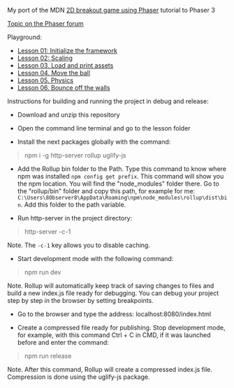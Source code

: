 My port of the MDN [2D breakout game using Phaser](https://developer.mozilla.org/en-US/docs/Games/Tutorials/2D_breakout_game_Phaser) tutorial to Phaser 3

[Topic on the Phaser forum](https://phaser.discourse.group/t/please-help-me-to-update-the-mdn-2d-breakout-tutorial-to-phaser-3-80-1/14203)

Playground:

- [Lesson 01: Initialize the framework](https://plnkr.co/edit/IzbP7B8SqYEVg7C7?preview)
- [Lesson 02: Scaling](https://plnkr.co/edit/wf2Fz1gkwfa2RXqd?preview)
- [Lesson 03. Load and print assets](https://plnkr.co/edit/rRmo55k8ISJJ8iAh?preview)
- [Lesson 04. Move the ball](https://plnkr.co/edit/BCkYRY9GUkzFzKrp?preview)
- [Lesson 05. Physics](https://plnkr.co/edit/pjoWpdiF3Y7qP07I?preview)
- [Lesson 06. Bounce off the walls](https://plnkr.co/edit/HYxLIzRF7Uo4dbvX?preview)

Instructions for building and running the project in debug and release:

- Download and unzip this repository

- Open the command line terminal and go to the lesson folder

- Install the next packages globally with the command:

> npm i -g http-server rollup uglify-js

- Add the Rollup bin folder to the Path. Type this command to know where npm was installed `npm config get prefix`. This command will show you the npm location. You will find the "node_modules" folder there. Go to the "rollup/bin" folder and copy this path, for example for me: `C:\Users\8Observer8\AppData\Roaming\npm\node_modules\rollup\dist\bin`. Add this folder to the path variable.

- Run http-server in the project directory:

> http-server -c-1

Note. The `-c-1` key allows you to disable caching.

- Start development mode with the following command:

> npm run dev

Note. Rollup will automatically keep track of saving changes to files and build a new index.js file ready for debugging. You can debug your project step by step in the browser by setting breakpoints.

- Go to the browser and type the address: localhost:8080/index.html

- Create a compressed file ready for publishing. Stop development mode, for example, with this command Ctrl + C in CMD, if it was launched before and enter the command:

> npm run release

Note. After this command, Rollup will create a compressed index.js file. Compression is done using the uglify-js package.
